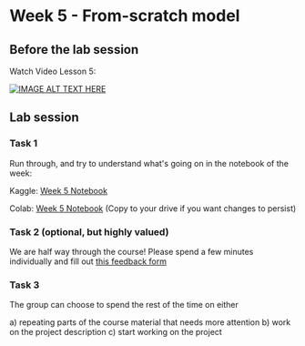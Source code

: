 # Week 5 - From-scratch model 

## Before the lab session

Watch Video Lesson 5: 

[![IMAGE ALT TEXT HERE](https://img.youtube.com/vi/_rXzeWq4C6w/0.jpg)](https://www.youtube.com/watch?v=_rXzeWq4C6w)

## Lab session

### Task 1

Run through, and try to understand what's going on in the notebook of the week:

Kaggle:
[Week 5 Notebook](https://www.kaggle.com/code/jhoward/linear-model-and-neural-net-from-scratch)

Colab:
[Week 5 Notebook](https://colab.research.google.com/github/fastai/course22/blob/master/05-linear-model-and-neural-net-from-scratch.ipynb) (Copy to your drive if you want changes to persist)

### Task 2 (optional, but highly valued)

We are half way through the course! Please spend a few minutes individually and fill out [this feedback form](https://forms.gle/R5xzLtjzHp5pkS8H7)

### Task 3

The group can choose to spend the rest of the time on either

a) repeating parts of the course material that needs more attention
b) work on the project description
c) start working on the project